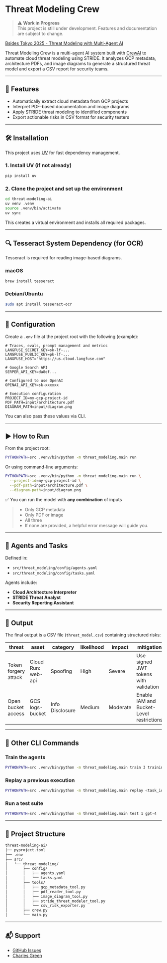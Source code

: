 # Threat Modeling Crew

> ⚠️ **Work in Progress**  
> This project is still under development. Features and documentation are subject to change.

[Bsides Tokyo 2025 - Threat Modeling with Multi-Agent AI](https://bsides.tokyo/en/2025/n55/)

Threat Modeling Crew is a multi-agent AI system built with [CrewAI](https://crewai.com) to automate cloud threat modeling using STRIDE. It analyzes GCP metadata, architecture PDFs, and image diagrams to generate a structured threat model and export a CSV report for security teams.

---

## 🚀 Features

- Automatically extract cloud metadata from GCP projects
- Interpret PDF-based documentation and image diagrams
- Apply STRIDE threat modeling to identified components
- Export actionable risks in CSV format for security testers

---

## 🛠️ Installation

This project uses [UV](https://docs.astral.sh/uv/) for fast dependency management.

### 1. Install UV (if not already)

```bash
pip install uv
```

### 2. Clone the project and set up the environment

```bash
cd threat-modeling-ai
uv venv .venv
source .venv/bin/activate
uv sync
```

This creates a virtual environment and installs all required packages.

---

## 🔍 Tesseract System Dependency (for OCR)

Tesseract is required for reading image-based diagrams.

### macOS

```bash
brew install tesseract
```

### Debian/Ubuntu

```bash
sudo apt install tesseract-ocr
```

---

## 🔧 Configuration

Create a `.env` file at the project root with the following (example):

```env
# Traces, evals, prompt management and metrics
LANGFUSE_SECRET_KEY=sk-lf-...
LANGFUSE_PUBLIC_KEY=pk-lf-...
LANGFUSE_HOST="https://us.cloud.langfuse.com"

# Google Search API
SERPER_API_KEY=da8ef...

# Configured to use OpenAI
OPENAI_API_KEY=sk-xxxxxx

# Execution configuration
PROJECT_ID=my-gcp-project-id
PDF_PATH=input/architecture.pdf
DIAGRAM_PATH=input/diagram.png
```

You can also pass these values via CLI.

---

## ▶️ How to Run

From the project root:

```bash
PYTHONPATH=src .venv/bin/python -m threat_modeling.main run
```

Or using command-line arguments:

```bash
PYTHONPATH=src .venv/bin/python -m threat_modeling.main run \
  --project-id=my-gcp-project-id \
  --pdf-path=input/architecture.pdf \
  --diagram-path=input/diagram.png
```

✅ You can run the model with **any combination** of inputs

> - Only GCP metadata
> - Only PDF or image  
> - All three  
> - If none are provided, a helpful error message will guide you.

---

## 🧠 Agents and Tasks

Defined in:

- `src/threat_modeling/config/agents.yaml`
- `src/threat_modeling/config/tasks.yaml`

Agents include:

- **Cloud Architecture Interpreter**
- **STRIDE Threat Analyst**
- **Security Reporting Assistant**

---

## 📝 Output

The final output is a CSV file (`threat_model.csv`) containing structured risks:

| threat               | asset              | category        | likelihood | impact   | mitigation                               |
| -------------------- | ------------------ | --------------- | ---------- | -------- | ---------------------------------------- |
| Token forgery attack | Cloud Run: web-api | Spoofing        | High       | Severe   | Use signed JWT tokens with validation    |
| Open bucket access   | GCS logs-bucket    | Info Disclosure | Medium     | Moderate | Enable IAM and Bucket-Level restrictions |

---

## 🧪 Other CLI Commands

### Train the agents

```bash
PYTHONPATH=src .venv/bin/python -m threat_modeling.main train 3 training_output.json
```

### Replay a previous execution

```bash
PYTHONPATH=src .venv/bin/python -m threat_modeling.main replay <task_id>
```

### Run a test suite

```bash
PYTHONPATH=src .venv/bin/python -m threat_modeling.main test 1 gpt-4
```

---

## 🧰 Project Structure

```bash
threat-modeling-ai/
├── pyproject.toml
├── .env
├── src/
│   └── threat_modeling/
│       ├── config/
│       │   ├── agents.yaml
│       │   └── tasks.yaml
│       ├── tools/
│       │   ├── gcp_metadata_tool.py
│       │   ├── pdf_reader_tool.py
│       │   ├── image_diagram_tool.py
│       │   ├── stride_threat_modeler_tool.py
│       │   └── csv_risk_exporter.py
│       ├── crew.py
│       └── main.py
```

---

## 📬 Support

- [GitHub Issues](https://github.com/charlesgreen/threat-modeling-ai/issues)
- [Charles Green](https://charles.green)

